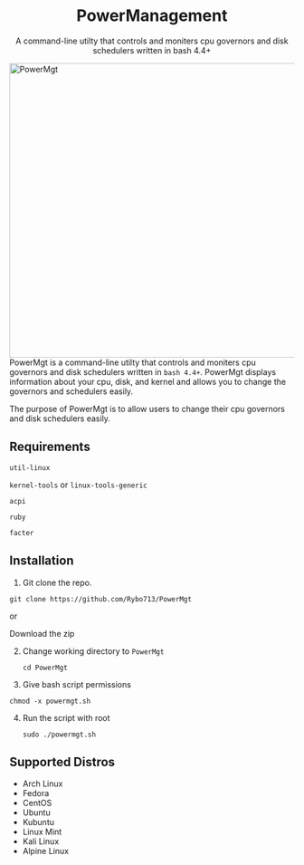 <h1 align="center">PowerManagement</h1>
<p align="center">A command-line utilty that controls and moniters cpu governors and disk schedulers written in bash 4.4+ </p>

<img src="https://i.imgur.com/PeWCHYT.png" alt="PowerMgt" align="left" height="520px">

PowerMgt is a command-line utilty that controls and moniters cpu governors and disk schedulers written in `bash 4.4+`. PowerMgt displays information about your cpu, disk, and kernel and allows you to change the governors and schedulers easily.

The purpose of PowerMgt is to allow users to change their cpu governors and disk schedulers easily. 

## Requirements 

`util-linux`

`kernel-tools` or `linux-tools-generic` 

`acpi`

`ruby`

`facter`

## Installation

1. Git clone the repo.
  
  `git clone https://github.com/Rybo713/PowerMgt`
  
  or 
  
  Download the zip

2. Change working directory to `PowerMgt`
   
   `cd PowerMgt`

3. Give bash script permissions
  
  `chmod -x powermgt.sh`

4. Run the script with root
   
   `sudo ./powermgt.sh`
   
## Supported Distros

- Arch Linux
- Fedora
- CentOS
- Ubuntu
- Kubuntu
- Linux Mint
- Kali Linux
- Alpine Linux
